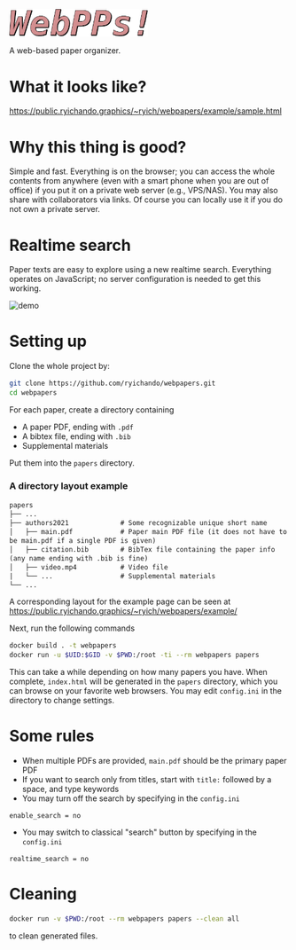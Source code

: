 <img src="https://raw.githubusercontent.com/ryichando/webpapers/master/resources/webpapers_logo.svg" alt="logo" width="250">

A web-based paper organizer.

# What it looks like?

https://public.ryichando.graphics/~ryich/webpapers/example/sample.html

# Why this thing is good?

Simple and fast. Everything is on the browser; you can access the whole contents from anywhere (even with a smart phone when you are out of office) if you put it on a private web server (e.g., VPS/NAS). You may also share with collaborators via links. Of course you can locally use it if you do not own a private server.

# Realtime search

Paper texts are easy to explore using a new realtime search. Everything operates on JavaScript; no server configuration is needed to get this working.

<img src="https://raw.githubusercontent.com/ryichando/webpapers/master/resources/realtime_search.gif" alt="demo" width="350">

# Setting up

Clone the whole project by:

```bash
git clone https://github.com/ryichando/webpapers.git
cd webpapers
```

For each paper, create a directory containing

  - A paper PDF, ending with `.pdf`
  - A bibtex file, ending with `.bib`
  - Supplemental materials

Put them into the `papers` directory.

### A directory layout example

    papers
    ├── ...
    ├── authors2021             # Some recognizable unique short name
    │   ├── main.pdf            # Paper main PDF file (it does not have to be main.pdf if a single PDF is given)
    │   ├── citation.bib        # BibTex file containing the paper info (any name ending with .bib is fine)
    │   ├── video.mp4           # Video file
    |   └── ...                 # Supplemental materials
    └── ...

A corresponding layout for the example page can be seen at https://public.ryichando.graphics/~ryich/webpapers/example/

Next, run the following commands

```bash
docker build . -t webpapers
docker run -u $UID:$GID -v $PWD:/root -ti --rm webpapers papers
```

This can take a while depending on how many papers you have. When complete, `index.html` will be generated in the `papers` directory, which you can browse on your favorite web browsers. You may edit `config.ini` in the directory to change settings.

# Some rules

  - When multiple PDFs are provided, `main.pdf` should be the primary paper PDF
  - If you want to search only from titles, start with `title:` followed by a space, and type keywords
  - You may turn off the search by specifying in the `config.ini`
```
enable_search = no
```
  - You may switch to classical "search" button by specifying in the `config.ini`
```
realtime_search = no
```

# Cleaning

```bash
docker run -v $PWD:/root --rm webpapers papers --clean all
```
to clean generated files.
